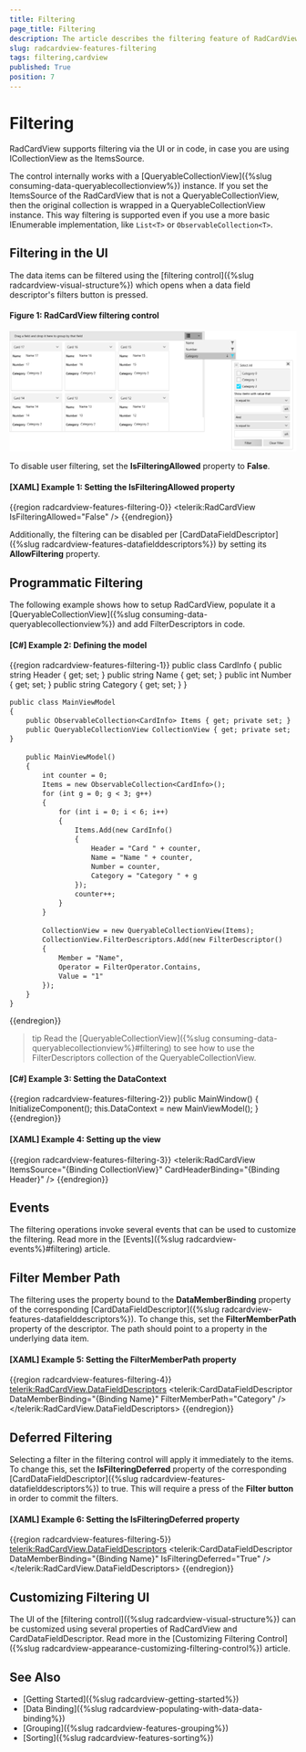 ```yaml
---
title: Filtering
page_title: Filtering
description: The article describes the filtering feature of RadCardView.
slug: radcardview-features-filtering
tags: filtering,cardview
published: True
position: 7
---
```


# Filtering

RadCardView supports filtering via the UI or in code, in case you are using ICollectionView as the ItemsSource.

The control internally works with a [QueryableCollectionView]({%slug consuming-data-queryablecollectionview%}) instance. If you set the ItemsSource of the RadCardView that is not a QueryableCollectionView, then the original collection is wrapped in a QueryableCollectionView instance. This way filtering is supported even if you use a more basic IEnumerable implementation, like `List<T>` or `ObservableCollection<T>`.
 
## Filtering in the UI

The data items can be filtered using the [filtering control]({%slug radcardview-visual-structure%}) which opens when a data field descriptor's filters button is pressed.

#### Figure 1: RadCardView filtering control
![](images/radcardview-features-filtering-0.png)

To disable user filtering, set the __IsFilteringAllowed__ property to __False__. 

#### __[XAML] Example 1: Setting the IsFilteringAllowed property__
{{region radcardview-features-filtering-0}}
	<telerik:RadCardView IsFilteringAllowed="False" />
{{endregion}}

Additionally, the filtering can be disabled per [CardDataFieldDescriptor]({%slug radcardview-features-datafielddescriptors%}) by setting its __AllowFiltering__ property.

## Programmatic Filtering

The following example shows how to setup RadCardView, populate it a [QueryableCollectionView]({%slug consuming-data-queryablecollectionview%}) and add FilterDescriptors in code.

#### __[C#] Example 2: Defining the model__
{{region radcardview-features-filtering-1}}
	public class CardInfo
    {
        public string Header { get; set; }
        public string Name { get; set; }
        public int Number { get; set; }
        public string Category { get; set; }
    }
	
	public class MainViewModel
    {
        public ObservableCollection<CardInfo> Items { get; private set; }
        public QueryableCollectionView CollectionView { get; private set; }

        public MainViewModel()
        {
            int counter = 0;
            Items = new ObservableCollection<CardInfo>();
            for (int g = 0; g < 3; g++)
            {
                for (int i = 0; i < 6; i++)
                {
                    Items.Add(new CardInfo()
                    {
                        Header = "Card " + counter,
                        Name = "Name " + counter,
                        Number = counter,
                        Category = "Category " + g
                    });
                    counter++;
                }
            }

            CollectionView = new QueryableCollectionView(Items);
            CollectionView.FilterDescriptors.Add(new FilterDescriptor()
            {
                Member = "Name", 
                Operator = FilterOperator.Contains,
                Value = "1"
            });
        }
    }
{{endregion}} 

>tip Read the [QueryableCollectionView]({%slug consuming-data-queryablecollectionview%}#filtering) to see how to use the FilterDescriptors collection of the QueryableCollectionView.

#### __[C#] Example 3: Setting the DataContext__
{{region radcardview-features-filtering-2}}
	public MainWindow()
	{
		InitializeComponent();
		this.DataContext = new MainViewModel();
	}
{{endregion}}

#### __[XAML] Example 4: Setting up the view__
{{region radcardview-features-filtering-3}}
	<telerik:RadCardView ItemsSource="{Binding CollectionView}" CardHeaderBinding="{Binding Header}" />
{{endregion}}

## Events

The filtering operations invoke several events that can be used to customize the filtering. Read more in the [Events]({%slug radcardview-events%}#filtering) article.

## Filter Member Path

The filtering uses the property bound to the __DataMemberBinding__ property of the corresponding [CardDataFieldDescriptor]({%slug radcardview-features-datafielddescriptors%}). To change this, set the __FilterMemberPath__ property of the descriptor. The path should point to a property in the underlying data item.

#### __[XAML] Example 5: Setting the FilterMemberPath property__
{{region radcardview-features-filtering-4}}
	<telerik:RadCardView.DataFieldDescriptors>
		<telerik:CardDataFieldDescriptor DataMemberBinding="{Binding Name}" FilterMemberPath="Category" />
	</telerik:RadCardView.DataFieldDescriptors>
{{endregion}}

## Deferred Filtering

Selecting a filter in the filtering control will apply it immediately to the items. To change this, set the __IsFilteringDeferred__ property of the corresponding [CardDataFieldDescriptor]({%slug radcardview-features-datafielddescriptors%}) to true. This will require a press of the __Filter button__ in order to commit the filters.

#### __[XAML] Example 6: Setting the IsFilteringDeferred property__
{{region radcardview-features-filtering-5}}
	<telerik:RadCardView.DataFieldDescriptors>
		<telerik:CardDataFieldDescriptor DataMemberBinding="{Binding Name}" IsFilteringDeferred="True" />
	</telerik:RadCardView.DataFieldDescriptors>
{{endregion}}

## Customizing Filtering UI

The UI of the [filtering control]({%slug radcardview-visual-structure%}) can be customized using several properties of RadCardView and CardDataFieldDescriptor. Read more in the [Customizing Filtering Control]({%slug radcardview-appearance-customizing-filtering-control%}) article.

## See Also
* [Getting Started]({%slug radcardview-getting-started%})
* [Data Binding]({%slug radcardview-populating-with-data-data-binding%})
* [Grouping]({%slug radcardview-features-grouping%})
* [Sorting]({%slug radcardview-features-sorting%})